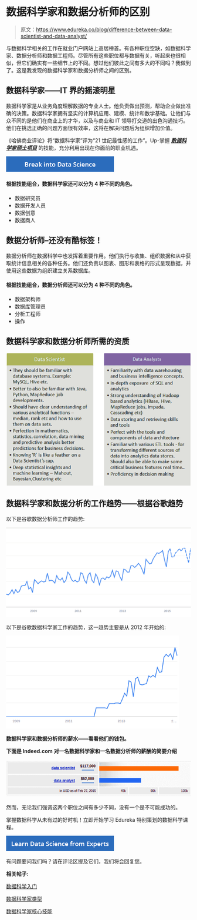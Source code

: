 # 数据科学家和数据分析师的区别

> 原文：<https://www.edureka.co/blog/difference-between-data-scientist-and-data-analyst/>

与数据科学相关的工作在就业门户网站上高居榜首。有各种职位空缺，如数据科学家、数据分析师和数据工程师。尽管所有这些职位都与数据有关，听起来也很相似，但它们确实有一些细节上的不同。想过他们彼此之间有多大的不同吗？我做到了。这是我发现的数据科学家和数据分析师之间的区别。

## **数据科学家——IT 界的摇滚明星**

数据科学家是从业务角度理解数据的专业人士。他负责做出预测，帮助企业做出准确的决策。数据科学家拥有坚实的计算机应用、建模、统计和数学基础。让他们与众不同的是他们在商业上的才华，以及与商业和 IT 领导打交道的出色沟通技巧。他们在挑选正确的问题方面很有效率，这将在解决问题后为组织增加价值。

《哈佛商业评论》将“数据科学家”评为“21 世纪最性感的工作”。Up-掌握 ***[数据科学家硕士项目](https://www.edureka.co/masters-program/data-scientist-certification)*** 的技能，充分利用出现在你面前的职业机遇。

[![Break-into-Data-Science](img/6539609487d8cc2cd33c5dd42bb563ba.png)](https://www.edureka.co/data-science)

#### **根据技能组合，数据科学家还可以分为 4 种不同的角色。**

*   数据研究员
*   数据开发人员
*   数据创意
*   数据商人

## **数据分析师–还没有酷标签！**

数据分析师在数据科学中也发挥着重要作用。他们执行与收集、组织数据和从中获取统计信息相关的各种任务。他们还负责以图表、图形和表格的形式呈现数据，并使用这些数据为组织建立关系数据库。

#### **根据技能组合，数据分析师还可以分为 4 种不同的角色。**

*   数据架构师
*   数据库管理员
*   分析工程师
*   操作

## **数据科学家和数据分析师所需的资质**

[![Qualification and Knowledge required for both Data Scientist and Data Analyst](img/80330e1c21ce24ef1da24f6be0907fe0.png "Qualification and Knowledge required for both Data Scientist and Data Analyst")](https://www.edureka.co/blog/difference-between-data-scientist-and-data-analyst/)

## **数据科学家和数据分析的工作趋势——根据谷歌趋势**

以下是谷歌数据分析师工作的趋势:

[![Job Trends for Data Analyst](img/a9bb3127e79e21b5d17b9b88ebda7324.png "Job Trends for Data Analyst")](https://www.edureka.co/blog/wp-content/uploads/2014/03/Data-Analyst.png)

以下是谷歌数据科学家工作的趋势，这一趋势主要是从 2012 年开始的:

[![datasc](img/d2052e0f96bc1717d060cf1979ca96e3.png)](https://www.edureka.co/blog/wp-content/uploads/2014/03/datasc.png)

**数据科学家和数据分析师的薪水——看看他们的钱包。**

**下面是 Indeed.com 对一名数据科学家和一名数据分析师的薪酬的简要介绍**

[![Salary comparison of Data Scientist and Data Analyst](img/d3989f8b4fd1b13dcdf55217d0eb6a15.png "Salary comparison of Data Scientist and Data Analyst")](https://www.edureka.co/blog/wp-content/uploads/2014/03/data.png)

然而，无论我们强调这两个职位之间有多少不同，没有一个是不可能成功的。

掌握数据科学从未有过的好时机！立即开始学习 Edureka 特别策划的数据科学课程。

[![Learn-Data-Science-from-Experts](img/a18337953d6518b1ee92529aaaf2ab98.png)](https://www.edureka.co/data-science)

有问题要问我们吗？请在评论区提及它们，我们将会回复您。

**相关帖子:**

[数据科学入门](https://www.edureka.co/data-science)

[数据科学家类型](https://www.edureka.co/blog/types-of-data-scientists/ "Types of Data Scientist")

[数据科学家核心技能](https://www.edureka.co/blog/core-data-scientist-skills/ "Core Data Scientist Skills")